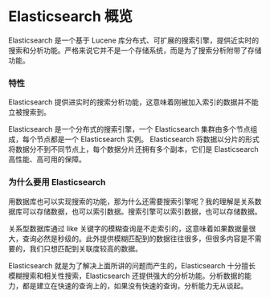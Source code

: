 # Elasticsearch 概览

Elasticsearch 是一个基于 Lucene 库分布式、可扩展的搜索引擎，提供近实时的搜索和分析功能。严格来说它并不是一个存储系统，而是为了搜索分析附带了存储功能。

### 特性

Elasticsearch 提供进实时的搜索分析功能，这意味着刚被加入索引的数据并不能立被搜索到。

Elasticsearch 是一个分布式的搜索引擎，一个 Elasticsearch 集群由多个节点组成，每个节点都是一个 Elasticsearch  实例。 Elasticsearch 将数据以分片的形式将数据分不到不同节点上，每个数据分片还拥有多个副本，它们是 Elasticsearch 高性能、高可用的保障。

### 为什么要用 Elasticsearch

用数据库也可以实现搜索的功能，那为什么还需要搜索引擎呢？我的理解是关系数据库可以存储数据，也可以索引数据。搜索引擎可以索引数据，也可以存储数据。

关系型数据库通过 like 关键字的模糊查询是不走索引的，这意味着如果数据量很大，查询必然是秒级的。此外提供模糊匹配到的数据往往很多，但很多内容是不需要的，我们只想匹配到关联度较高的数据。

Elasticsearch 就是为了解决上面所讲的问题而产生的，Elasticsearch 十分擅长模糊搜索和相关性搜索，Elasticsearch 还提供强大的分析功能。分析数据的能力，都是建立在快速的查询上的，如果没有快速的查询，分析能力无从谈起。